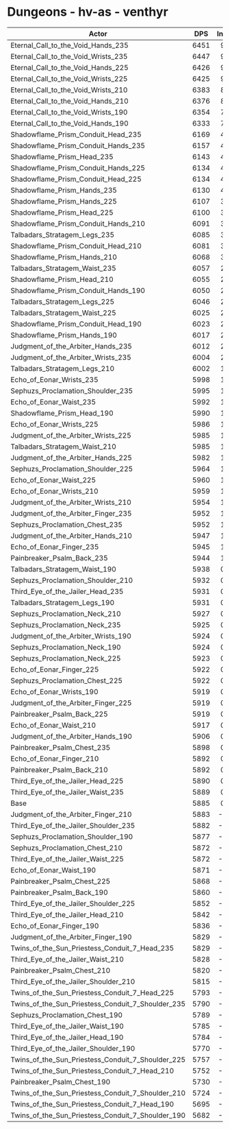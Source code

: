 # Dungeons - hv-as - venthyr
| Actor | DPS | Increase |
|---|:---:|:---:|
|Eternal_Call_to_the_Void_Hands_235|6451|9.62%|
|Eternal_Call_to_the_Void_Wrists_235|6447|9.55%|
|Eternal_Call_to_the_Void_Hands_225|6426|9.19%|
|Eternal_Call_to_the_Void_Wrists_225|6425|9.18%|
|Eternal_Call_to_the_Void_Wrists_210|6383|8.46%|
|Eternal_Call_to_the_Void_Hands_210|6376|8.34%|
|Eternal_Call_to_the_Void_Wrists_190|6354|7.97%|
|Eternal_Call_to_the_Void_Hands_190|6333|7.61%|
|Shadowflame_Prism_Conduit_Head_235|6169|4.83%|
|Shadowflame_Prism_Conduit_Hands_235|6157|4.62%|
|Shadowflame_Prism_Head_235|6143|4.38%|
|Shadowflame_Prism_Conduit_Hands_225|6134|4.23%|
|Shadowflame_Prism_Conduit_Head_225|6134|4.23%|
|Shadowflame_Prism_Hands_235|6130|4.16%|
|Shadowflame_Prism_Hands_225|6107|3.77%|
|Shadowflame_Prism_Head_225|6100|3.65%|
|Shadowflame_Prism_Conduit_Hands_210|6091|3.50%|
|Talbadars_Stratagem_Legs_235|6085|3.40%|
|Shadowflame_Prism_Conduit_Head_210|6081|3.33%|
|Shadowflame_Prism_Hands_210|6068|3.11%|
|Talbadars_Stratagem_Waist_235|6057|2.92%|
|Shadowflame_Prism_Head_210|6055|2.89%|
|Shadowflame_Prism_Conduit_Hands_190|6050|2.80%|
|Talbadars_Stratagem_Legs_225|6046|2.74%|
|Talbadars_Stratagem_Waist_225|6025|2.38%|
|Shadowflame_Prism_Conduit_Head_190|6023|2.34%|
|Shadowflame_Prism_Hands_190|6017|2.24%|
|Judgment_of_the_Arbiter_Hands_235|6012|2.16%|
|Judgment_of_the_Arbiter_Wrists_235|6004|2.02%|
|Talbadars_Stratagem_Legs_210|6002|1.99%|
|Echo_of_Eonar_Wrists_235|5998|1.92%|
|Sephuzs_Proclamation_Shoulder_235|5995|1.87%|
|Echo_of_Eonar_Waist_235|5992|1.82%|
|Shadowflame_Prism_Head_190|5990|1.78%|
|Echo_of_Eonar_Wrists_225|5986|1.72%|
|Judgment_of_the_Arbiter_Wrists_225|5985|1.70%|
|Talbadars_Stratagem_Waist_210|5985|1.70%|
|Judgment_of_the_Arbiter_Hands_225|5982|1.65%|
|Sephuzs_Proclamation_Shoulder_225|5964|1.34%|
|Echo_of_Eonar_Waist_225|5960|1.27%|
|Echo_of_Eonar_Wrists_210|5959|1.26%|
|Judgment_of_the_Arbiter_Wrists_210|5954|1.17%|
|Judgment_of_the_Arbiter_Finger_235|5952|1.14%|
|Sephuzs_Proclamation_Chest_235|5952|1.14%|
|Judgment_of_the_Arbiter_Hands_210|5947|1.05%|
|Echo_of_Eonar_Finger_235|5945|1.02%|
|Painbreaker_Psalm_Back_235|5944|1.00%|
|Talbadars_Stratagem_Waist_190|5938|0.90%|
|Sephuzs_Proclamation_Shoulder_210|5932|0.80%|
|Third_Eye_of_the_Jailer_Head_235|5931|0.78%|
|Talbadars_Stratagem_Legs_190|5931|0.78%|
|Sephuzs_Proclamation_Neck_210|5927|0.71%|
|Sephuzs_Proclamation_Neck_235|5925|0.68%|
|Judgment_of_the_Arbiter_Wrists_190|5924|0.66%|
|Sephuzs_Proclamation_Neck_190|5924|0.66%|
|Sephuzs_Proclamation_Neck_225|5923|0.65%|
|Echo_of_Eonar_Finger_225|5922|0.63%|
|Sephuzs_Proclamation_Chest_225|5922|0.63%|
|Echo_of_Eonar_Wrists_190|5919|0.58%|
|Judgment_of_the_Arbiter_Finger_225|5919|0.58%|
|Painbreaker_Psalm_Back_225|5919|0.58%|
|Echo_of_Eonar_Waist_210|5917|0.54%|
|Judgment_of_the_Arbiter_Hands_190|5906|0.36%|
|Painbreaker_Psalm_Chest_235|5898|0.22%|
|Echo_of_Eonar_Finger_210|5892|0.12%|
|Painbreaker_Psalm_Back_210|5892|0.12%|
|Third_Eye_of_the_Jailer_Head_225|5890|0.08%|
|Third_Eye_of_the_Jailer_Waist_235|5889|0.07%|
|Base|5885|0.00%|
|Judgment_of_the_Arbiter_Finger_210|5883|-0.03%|
|Third_Eye_of_the_Jailer_Shoulder_235|5882|-0.05%|
|Sephuzs_Proclamation_Shoulder_190|5877|-0.14%|
|Sephuzs_Proclamation_Chest_210|5872|-0.22%|
|Third_Eye_of_the_Jailer_Waist_225|5872|-0.22%|
|Echo_of_Eonar_Waist_190|5871|-0.24%|
|Painbreaker_Psalm_Chest_225|5868|-0.29%|
|Painbreaker_Psalm_Back_190|5860|-0.42%|
|Third_Eye_of_the_Jailer_Shoulder_225|5852|-0.56%|
|Third_Eye_of_the_Jailer_Head_210|5842|-0.73%|
|Echo_of_Eonar_Finger_190|5836|-0.83%|
|Judgment_of_the_Arbiter_Finger_190|5829|-0.95%|
|Twins_of_the_Sun_Priestess_Conduit_7_Head_235|5829|-0.95%|
|Third_Eye_of_the_Jailer_Waist_210|5828|-0.97%|
|Painbreaker_Psalm_Chest_210|5820|-1.10%|
|Third_Eye_of_the_Jailer_Shoulder_210|5815|-1.19%|
|Twins_of_the_Sun_Priestess_Conduit_7_Head_225|5793|-1.56%|
|Twins_of_the_Sun_Priestess_Conduit_7_Shoulder_235|5790|-1.61%|
|Sephuzs_Proclamation_Chest_190|5789|-1.63%|
|Third_Eye_of_the_Jailer_Waist_190|5785|-1.70%|
|Third_Eye_of_the_Jailer_Head_190|5784|-1.72%|
|Third_Eye_of_the_Jailer_Shoulder_190|5770|-1.95%|
|Twins_of_the_Sun_Priestess_Conduit_7_Shoulder_225|5757|-2.18%|
|Twins_of_the_Sun_Priestess_Conduit_7_Head_210|5752|-2.26%|
|Painbreaker_Psalm_Chest_190|5730|-2.63%|
|Twins_of_the_Sun_Priestess_Conduit_7_Shoulder_210|5724|-2.74%|
|Twins_of_the_Sun_Priestess_Conduit_7_Head_190|5695|-3.23%|
|Twins_of_the_Sun_Priestess_Conduit_7_Shoulder_190|5682|-3.45%|
